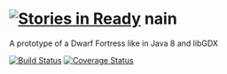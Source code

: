 [![Stories in Ready](https://badge.waffle.io/danielchesters/nain.png?label=ready&title=Ready)](https://waffle.io/danielchesters/nain)
nain
====

A prototype of a Dwarf Fortress like in Java 8 and libGDX

[![Build Status](https://travis-ci.org/DanielChesters/nain.svg?branch=polygon_map_generation)](https://travis-ci.org/DanielChesters/nain)
[![Coverage Status](https://coveralls.io/repos/DanielChesters/nain/badge.png?branch=polygon_map_generation)](https://coveralls.io/r/DanielChesters/nain?branch=polygon_map_generation)
